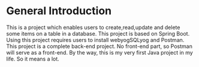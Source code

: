 # General Introduction
This is a project which enables users to create,read,update and delete some items on a table in a database.
This project is based on Spring Boot. Using this project requires users to install webyogSQLyog and Postman.
This project is a complete back-end project. No front-end part, so Postman will serve as a front-end.
By the way, this is my very first Java project in my life. So it means a lot.
